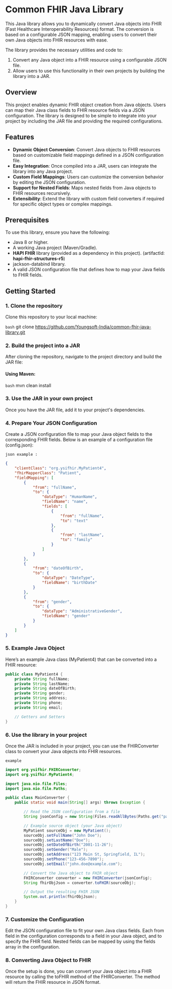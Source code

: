 # Common FHIR Java Library

This Java library allows you to dynamically convert Java objects into FHIR (Fast Healthcare Interoperability Resources) format. The conversion is based on a configurable JSON mapping, enabling users to convert their own Java objects into FHIR resources with ease.

The library provides the necessary utilities and code to:
1. Convert any Java object into a FHIR resource using a configurable JSON file.
2. Allow users to use this functionality in their own projects by building the library into a JAR.

## Overview

This project enables dynamic FHIR object creation from Java objects. Users can map their Java class fields to FHIR resource fields via a JSON configuration. The library is designed to be simple to integrate into your project by including the JAR file and providing the required configurations.

## Features

- **Dynamic Object Conversion**: Convert Java objects to FHIR resources based on customizable field mappings defined in a JSON configuration file.
- **Easy Integration**: Once compiled into a JAR, users can integrate the library into any Java project.
- **Custom Field Mappings**: Users can customize the conversion behavior by editing the JSON configuration.
- **Support for Nested Fields**: Maps nested fields from Java objects to FHIR resources recursively.
- **Extensibility**: Extend the library with custom field converters if required for specific object types or complex mappings.

## Prerequisites

To use this library, ensure you have the following:

- Java 8 or higher.
- A working Java project (Maven/Gradle).
- **HAPI FHIR** library (provided as a dependency in this project).  (artifactId: **hapi-fhir-structures-r5**)
- jackson-databind library.
- A valid JSON configuration file that defines how to map your Java fields to FHIR fields.

## Getting Started

### 1. Clone the repository

Clone this repository to your local machine:

```bash```
git clone https://github.com/Youngsoft-India/common-fhir-java-library.git

### 2. Build the project into a JAR

After cloning the repository, navigate to the project directory and build the JAR file:

#### Using Maven:

```bash```
mvn clean install

### 3. Use the JAR in your own project

Once you have the JAR file, add it to your project's dependencies.

### 4. Prepare Your JSON Configuration

Create a JSON configuration file to map your Java object fields to the corresponding FHIR fields. Below is an example of a configuration file (config.json):

```json example : ```

```json
{
    "clientClass": "org.ysifhir.MyPatient4",
    "fhirMapperClass": "Patient",
    "fieldMapping": [
        {
            "from": "fullName",
            "to": {
                "dataType": "HumanName",
                "fieldName": "name",
                "fields": [
                    {
                        "from": "fullName",
                        "to": "text"
                    },
                    {
                        "from": "lastName",
                        "to": "family"
                    }
                ]
            }
        },
        {
            "from": "dateOfBirth",
            "to": {
                "dataType": "DateType",
                "fieldName": "birthDate"
            }
        },
        {
            "from": "gender",
            "to": {
                "dataType": "AdministrativeGender",
                "fieldName": "gender"
            }
        }
    ]
}
```

### 5. Example Java Object

Here’s an example Java class (MyPatient4) that can be converted into a FHIR resource:

```java
public class MyPatient4 {
    private String fullName;
    private String lastName;
    private String dateOfBirth;
    private String gender;
    private String address;
    private String phone;
    private String email;

    // Getters and Setters
}
```

### 6. Use the library in your project

Once the JAR is included in your project, you can use the FHIRConverter class to convert your Java objects into FHIR resources.

```example```

```java
import org.ysifhir.FHIRConverter;
import org.ysifhir.MyPatient4;

import java.nio.file.Files;
import java.nio.file.Paths;

public class MainConverter {
    public static void main(String[] args) throws Exception {

        // Read the JSON configuration from a file
        String jsonConfig = new String(Files.readAllBytes(Paths.get("path_to_your_config_file.json")));

        // Example source object (your Java object)
        MyPatient sourceObj = new MyPatient();
        sourceObj.setFullName("John Doe");
        sourceObj.setLastName("Doe");
        sourceObj.setDateOfBirth("2001-11-26");
        sourceObj.setGender("Male");
        sourceObj.setAddress("123 Main St, Springfield, IL");
        sourceObj.setPhone("123-456-7890");
        sourceObj.setEmail("john.doe@example.com");

        // Convert the Java object to FHIR object
        FHIRConverter converter = new FHIRConverter(jsonConfig);
        String fhirObjJson = converter.toFHIR(sourceObj);

        // Output the resulting FHIR JSON
        System.out.println(fhirObjJson);
    }
}
```

### 7. Customize the Configuration

Edit the JSON configuration file to fit your own Java class fields. Each from field in the configuration corresponds to a field in your Java object, and to specify the FHIR field. Nested fields can be mapped by using the fields array in the configuration.

### 8. Converting Java Object to FHIR

Once the setup is done, you can convert your Java object into a FHIR resource by calling the toFHIR method of the FHIRConverter. The method will return the FHIR resource in JSON format.
